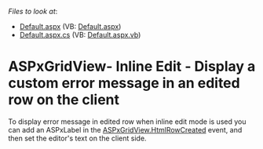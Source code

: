 <!-- default file list -->
*Files to look at*:

* [Default.aspx](./CS/WebSite/Default.aspx) (VB: [Default.aspx](./VB/WebSite/Default.aspx))
* [Default.aspx.cs](./CS/WebSite/Default.aspx.cs) (VB: [Default.aspx.vb](./VB/WebSite/Default.aspx.vb))
<!-- default file list end -->
# ASPxGridView- Inline Edit - Display a custom error message in an edited row on the client


<p>To display error message in edited row when inline edit mode is used you can add an ASPxLabel in the <a href="http://documentation.devexpress.com/#AspNet/DevExpressWebASPxGridViewASPxGridView_HtmlRowCreatedtopic">ASPxGridView.HtmlRowCreated</a> event, and then set the editor's text on the client side.</p>

<br/>



